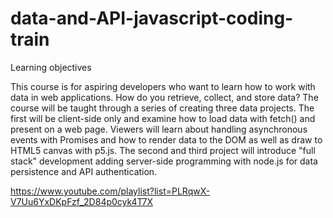 # data-and-API-javascript-coding-train
Learning objectives

This course is for aspiring developers who want to learn how to work with data in web applications. How do you retrieve, collect, and store data? The course will be taught through a series of creating three data projects. The first will be client-side only and examine how to load data with fetch() and present on a web page. Viewers will learn about handling asynchronous events with Promises and how to render data to the DOM as well as draw to HTML5 canvas with p5.js. The second and third project will introduce "full stack" development adding server-side programming with node.js for data persistence and API authentication.

https://www.youtube.com/playlist?list=PLRqwX-V7Uu6YxDKpFzf_2D84p0cyk4T7X
